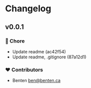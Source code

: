 # Changelog


## v0.0.1


### 🏡 Chore

- Update readme (ac42f54)
- Update readme, .gitignore (87a12d1)

### ❤️ Contributors

- Benten <ben@benten.ca>

